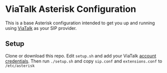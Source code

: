 # ViaTalk Asterisk Configuration

This is a base Asterisk configuration intended to get you up and running
using [ViaTalk](http://www.viatalk.com/) as your SIP provider.

## Setup

Clone or download this repo. Edit `setup.sh` and add your ViaTalk
[account credentials](https://cp.viatalk.com/viatalk/cp/softphone).
Then run `./setup.sh` and copy `sip.conf` and `extensions.conf` to
`/etc/asterisk`

